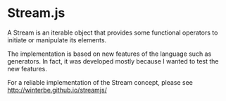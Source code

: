 # Stream.js

A Stream is an iterable object that provides some functional operators to initiate or manipulate its elements.

The implementation is based on new features of the language such as generators.
In fact, it was developed mostly because I wanted to test the new features.

For a reliable implementation of the Stream concept, please see http://winterbe.github.io/streamjs/